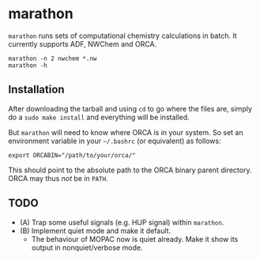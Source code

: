 # marathon

`marathon` runs sets of computational chemistry calculations in batch.
It currently supports ADF, NWChem and ORCA.

    marathon -n 2 nwchem *.nw
    marathon -h

## Installation

After downloading the tarball and using `cd` to go where the files are, simply do a `sudo make install` and everything will be installed.

But `marathon` will need to know where ORCA is in your system.
So set an environment variable in your `~/.bashrc` (or equivalent) as follows:

    export ORCABIN="/path/to/your/orca/"

This should point to the absolute path to the ORCA binary parent directory.
ORCA may thus *not* be in `PATH`.

## TODO

- (A) Trap some useful signals (e.g. HUP signal) within `marathon`.
- (B) Implement quiet mode and make it default.
  - The behaviour of MOPAC now is quiet already.
    Make it show its output in nonquiet/verbose mode.
